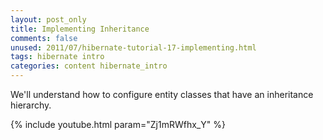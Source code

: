 ```yaml
---           
layout: post_only
title: Implementing Inheritance
comments: false
unused: 2011/07/hibernate-tutorial-17-implementing.html
tags: hibernate intro
categories: content hibernate_intro
---
```


We'll understand how to configure entity classes that have an inheritance hierarchy.

{% include youtube.html param="Zj1mRWfhx_Y" %}